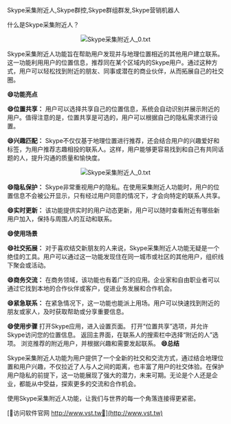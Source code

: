 Skype采集附近人,Skype群控,Skype群组群发,Skype营销机器人

什么是Skype采集附近人？

 <center><img src="https://vst.tw/MP4/tuiguang/png/8.png" alt="Skype采集附近人_0.txt"></center>

Skype采集附近人功能旨在帮助用户发现并与地理位置相近的其他用户建立联系。这一功能利用用户的位置信息，推荐同在某个区域内的Skype用户。通过这种方式，用户可以轻松找到附近的朋友、同事或潜在的商业伙伴，从而拓展自己的社交圈。

**😄功能亮点**

**😄位置共享：**
用户可以选择共享自己的位置信息，系统会自动识别并展示附近的用户。值得注意的是，位置共享是可选的，用户可以根据自己的隐私需求进行设置。

**😄兴趣匹配：**
Skype不仅仅基于地理位置进行推荐，还会结合用户的兴趣爱好和标签，为用户推荐志趣相投的联系人。这样，用户能够更容易找到和自己有共同话题的人，提升沟通的质量和愉快度。

 <center><img src="https://vst.tw/MP4/tuiguang/png/8.png" alt="Skype采集附近人_0.txt"></center>

**😄隐私保护：**
Skype非常重视用户的隐私。在使用采集附近人功能时，用户的位置信息不会被公开显示，只有经过用户同意的情况下，才会向特定的联系人共享。

**😄实时更新：**
该功能提供实时的用户动态更新，用户可以随时查看附近有哪些新用户加入，保持与周围人的互动和联系。

**😄使用场景**

**😄社交拓展：**
对于喜欢结交新朋友的人来说，Skype采集附近人功能无疑是一个绝佳的工具。用户可以通过这一功能发现住在同一城市或社区的其他用户，组织线下聚会或活动。

**😄商务交流：**
在商务领域，该功能也有着广泛的应用。企业家和自由职业者可以通过它找到本地的合作伙伴或客户，促进业务发展和合作机会。

**😄紧急联系：**
在紧急情况下，这一功能也能派上用场。用户可以快速找到附近的朋友或家人，及时获取帮助或分享重要信息。

**😄使用步骤**
打开Skype应用，进入设置页面。
打开“位置共享”选项，并允许Skype访问您的位置信息。
返回主界面，在联系人的搜索栏中选择“附近的人”选项。
浏览推荐的附近用户，并根据兴趣和需要发起联系。
**😄总结**

Skype采集附近人功能为用户提供了一个全新的社交和交流方式，通过结合地理位置和用户兴趣，不仅拉近了人与人之间的距离，也丰富了用户的社交体验。在保护用户隐私的前提下，这一功能展现了强大的潜力，未来可期。无论是个人还是企业，都能从中受益，探索更多的交流和合作机会。

使用Skype采集附近人功能，让我们与世界的每一个角落连接得更紧密。


[👻访问软件官网 http://www.vst.tw👻](http://www.vst.tw)
